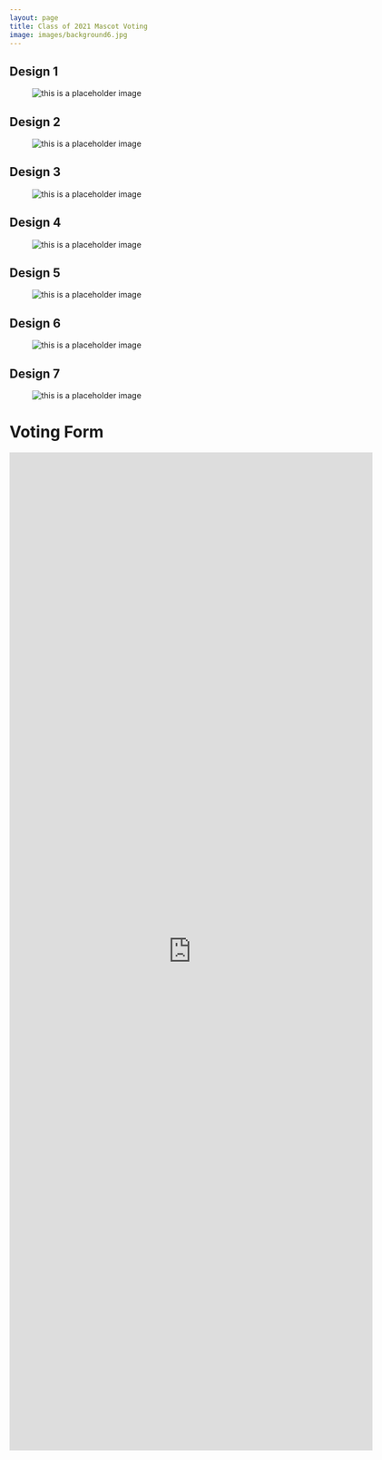 ```yaml
---
layout: page
title: Class of 2021 Mascot Voting
image: images/background6.jpg
---
```


## Design 1
<figure>
  <img src="/images/T-shirtdesigns(1).png" alt="this is a placeholder image">
</figure>

## Design 2
<figure>
  <img src="/images/T-shirt designs (2).png" alt="this is a placeholder image">
</figure>

## Design 3
<figure>
  <img src="/images/T-shirt designs (3).png" alt="this is a placeholder image">
</figure>

## Design 4
<figure>
  <img src="/images/T-shirt designs (4).png" alt="this is a placeholder image">
</figure>

## Design 5
<figure>
  <img src="/images/T-shirt designs (5).png" alt="this is a placeholder image">
</figure>

## Design 6
<figure>
  <img src="/images/T-shirt designs (6).png" alt="this is a placeholder image">
</figure>

## Design 7
<figure>
  <img src="/images/T-shirt designs (7).png" alt="this is a placeholder image">
</figure>

# Voting Form

<iframe src="https://docs.google.com/forms/d/e/1FAIpQLScGLJRodArLCPB_XBpoJ8eGU8JbMu0uAY8ECpahgZtKdFGWiA/viewform?embedded=true" width="640" height="1760" frameborder="0" marginheight="0" marginwidth="0">Loading…</iframe>
